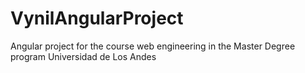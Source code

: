 # VynilAngularProject
Angular project for the course web engineering in the Master Degree program Universidad de Los Andes
